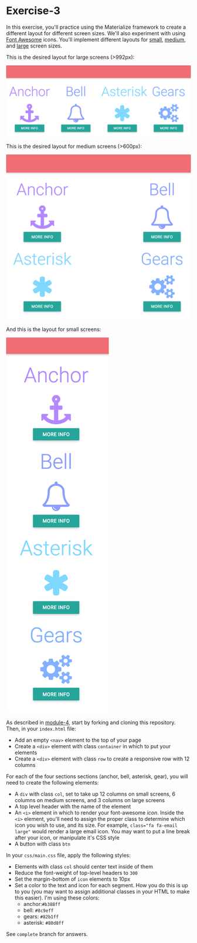# Exercise-3
In this exercise, you'll practice using the Materialize framework to create a different layout for different screen sizes. We'll also experiment with using [Font Awesome](http://fontawesome.io/) icons. You'll implement different layouts for [small](imgs/small-screens.png), [medium](imgs/medium-screens.png), and [large](imgs/large-screens.png) screen sizes.

This is the desired layout for large screens (>992px):

![large screen layout](imgs/large-screens.png)

This is the desired layout for medium screens (>600px):

![medium screen layout](imgs/medium-screens.png)


And this is the layout for small screens:

![small screen layout](imgs/small-screens.png)


As described in [module-4](https://github.com/info343c-a16/m4-git-intro), start by forking and cloning this repository. Then, in your `index.html` file:
- Add an empty `<nav>` element to the top of your page
- Create a `<div>` element with class `container` in which to put your elements
- Create a `<div>` element with class `row` to create a responsive row with 12 columns

For each of the four sections sections (anchor, bell, asterisk, gear), you will need to create the following elements:
- A `div` with class `col`, set to take up 12 columns on small screens, 6 columns on medium screens, and 3 columns on large screens
- A top level header with the name of the element
- An `<i>` element in which to render your font-awesome _icon_. Inside the `<i>` element, you'll need to assign the proper class to determine which icon you wish to use, and its size. For example, `class="fa fa-email large"` would render a large email icon. You may want to put a line break after your icon, or manipulate it's CSS style
- A button with class `btn`

In your `css/main.css` file, apply the following styles:
- Elements with class `col` should center text inside of them
- Reduce the font-weight of top-level headers to `300`
- Set the margin-bottom of `icon` elements to 10px
- Set a color to the text and icon for each segment. How you do this is up to you (you may want to assign additional classes in your HTML to make this easier). I'm using these colors:
  - anchor:`#b388ff`
  - bell: `#8c9eff`
  - gears: `#82b1ff`
  - asterisk: `#80d8ff`

See `complete` branch for answers.
